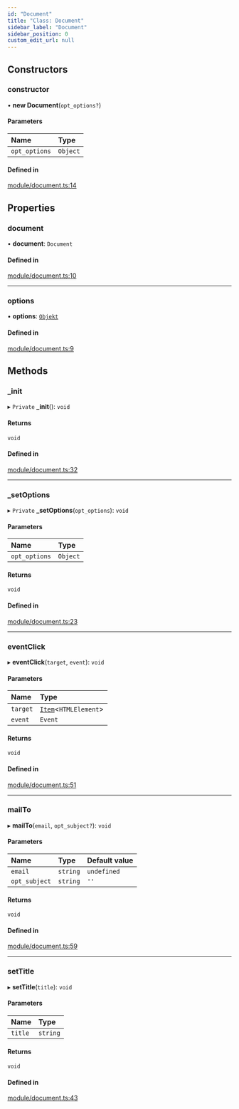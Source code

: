 ```yaml
---
id: "Document"
title: "Class: Document"
sidebar_label: "Document"
sidebar_position: 0
custom_edit_url: null
---
```


## Constructors

### constructor

• **new Document**(`opt_options?`)

#### Parameters

| Name | Type |
| :------ | :------ |
| `opt_options` | `Object` |

#### Defined in

[module/document.ts:14](https://github.com/siposdani87/sui-js/blob/035cd52/src/module/document.ts#L14)

## Properties

### document

• **document**: `Document`

#### Defined in

[module/document.ts:10](https://github.com/siposdani87/sui-js/blob/035cd52/src/module/document.ts#L10)

___

### options

• **options**: [`Objekt`](Objekt.md)

#### Defined in

[module/document.ts:9](https://github.com/siposdani87/sui-js/blob/035cd52/src/module/document.ts#L9)

## Methods

### \_init

▸ `Private` **_init**(): `void`

#### Returns

`void`

#### Defined in

[module/document.ts:32](https://github.com/siposdani87/sui-js/blob/035cd52/src/module/document.ts#L32)

___

### \_setOptions

▸ `Private` **_setOptions**(`opt_options`): `void`

#### Parameters

| Name | Type |
| :------ | :------ |
| `opt_options` | `Object` |

#### Returns

`void`

#### Defined in

[module/document.ts:23](https://github.com/siposdani87/sui-js/blob/035cd52/src/module/document.ts#L23)

___

### eventClick

▸ **eventClick**(`target`, `event`): `void`

#### Parameters

| Name | Type |
| :------ | :------ |
| `target` | [`Item`](Item.md)<`HTMLElement`\> |
| `event` | `Event` |

#### Returns

`void`

#### Defined in

[module/document.ts:51](https://github.com/siposdani87/sui-js/blob/035cd52/src/module/document.ts#L51)

___

### mailTo

▸ **mailTo**(`email`, `opt_subject?`): `void`

#### Parameters

| Name | Type | Default value |
| :------ | :------ | :------ |
| `email` | `string` | `undefined` |
| `opt_subject` | `string` | `''` |

#### Returns

`void`

#### Defined in

[module/document.ts:59](https://github.com/siposdani87/sui-js/blob/035cd52/src/module/document.ts#L59)

___

### setTitle

▸ **setTitle**(`title`): `void`

#### Parameters

| Name | Type |
| :------ | :------ |
| `title` | `string` |

#### Returns

`void`

#### Defined in

[module/document.ts:43](https://github.com/siposdani87/sui-js/blob/035cd52/src/module/document.ts#L43)
